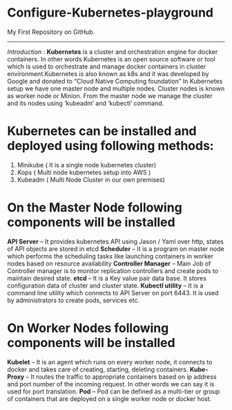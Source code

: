 # Configure-Kubernetes-playground
My First Repository on GitHub.

-------------------------------------------------------------------------------------------
*Introduction* : **Kubernetes** is a cluster and orchestration engine for docker containers. 
In other words Kubernetes is  an open source software or tool which is used to orchestrate
and manage docker containers in cluster environment.Kubernetes is also known as k8s and 
it was developed by Google and donated to “Cloud Native Computing foundation”
            In Kubernetes setup we have one master node and multiple nodes. Cluster nodes 
is known as worker node or Minion. From the master node we manage the cluster and its 
nodes using ‘kubeadm‘ and ‘kubectl‘ command.

# Kubernetes can be installed and deployed using following methods:
1) Minikube ( It is a single node kubernetes cluster)
2) Kops ( Multi node kubernetes setup into AWS )
3) Kubeadm ( Multi Node Cluster in our own premises)

# On the Master Node following components will be installed
**API Server**           –  It provides kubernetes API using Jason / Yaml over http, 
                        states of API objects are stored in etcd
**Scheduler**            –  It is a program on master node which performs the scheduling 
                        tasks like launching containers in worker nodes based on 
                        resource availability
**Controller Manager**   –  Main Job of Controller manager is to monitor replication 
                        controllers and create pods to maintain desired state.
**etcd**                 – It is a Key value pair data base. It stores configuration 
                       data of cluster and cluster state.
**Kubectl utility**      – It is a command line utility which connects to API Server 
                       on port 6443. It is used by administrators to create pods, 
                       services etc.

# On Worker Nodes following components will be installed
**Kubelet**             – It is an agent which runs on every worker node, it connects 
                      to docker  and takes care of creating, starting, deleting containers.
**Kube-Proxy**          – It routes the traffic to appropriate containers based on ip address 
                      and port number of the incoming request. In other words we can say it 
                      is used for port translation.
**Pod**                 – Pod can be defined as a multi-tier or group of containers that are 
                      deployed on a single worker node or docker host.
                     

